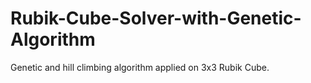# Rubik-Cube-Solver-with-Genetic-Algorithm
Genetic and hill climbing algorithm applied on 3x3 Rubik Cube. 

